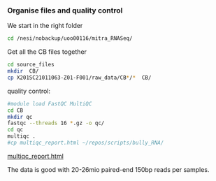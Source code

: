 ### Organise files and quality control

We start in the right folder

```bash
cd /nesi/nobackup/uoo00116/mitra_RNASeq/
```

Get all the CB files together

```bash
cd source_files
mkdir  CB/
cp X201SC21011063-Z01-F001/raw_data/CB*/*  CB/
```

quality control:

```bash
#module load FastQC MultiQC
cd CB
mkdir qc
fastqc --threads 16 *.gz -o qc/ 
cd qc 
multiqc .
#cp multiqc_report.html ~/repos/scripts/bully_RNA/
```

[multiqc_report.html](multiqc_report.html)

The data is good with 20-26mio paired-end 150bp reads per samples.
